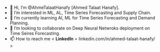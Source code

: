 - 👋 Hi, I’m @AhmeTalaatHanafy [Ahmed Talaat Hanafy].
- 👀 I’m interested in ML, AL, Time Series Forecasting and Supply Chain.
- 🌱 I’m currently learning AI, ML for Time Series Forecasting and Demand Planning.
- 💞️ I’m looking to collaborate on Deep Neural Netwroks deployment on Time Seires Forecasting.
- 📫 How to reach me < **LinkedIn** = linkedin.com/in/ahmed-talaat-hanafy/ >

<!---
AhmeTalaatHanafy/AhmeTalaatHanafy is a ✨ special ✨ repository because its `README.md` (this file) appears on your GitHub profile.
You can click the Preview link to take a look at your changes.
--->
